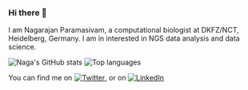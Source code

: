 ### Hi there 👋

I am Nagarajan Paramasivam, a computational biologist at DKFZ/NCT, Heidelberg, Germany. I am in interested in NGS data analysis and data science.

![Naga's GitHub stats](https://github-readme-stats.vercel.app/api?username=NagaComBio&show_icons=true&theme=radical) ![Top languages](https://github-readme-stats.vercel.app/api/top-langs/?username=NagaComBio&theme=radical&layout=compact) 

<!-- from https://towardsdatascience.com/build-a-stunning-readme-for-your-github-profile-9b80434fe5d7 -->
<!-- Actual text -->

You can find me on [![Twitter][1.2]][1], or on [![LinkedIn][2.2]][2]

<!-- Icons -->

[1.2]: http://i.imgur.com/wWzX9uB.png (twitter icon without padding)
[2.2]: https://raw.githubusercontent.com/MartinHeinz/MartinHeinz/master/linkedin-3-16.png (LinkedIn icon without padding)

<!-- Links to your social media accounts -->

[1]: https://twitter.com/naga_rna
[2]: https://www.linkedin.com/in/nagarna

<!--
**NagaComBio/NagaComBio** is a ✨ _special_ ✨ repository because its `README.md` (this file) appears on your GitHub profile.

Here are some ideas to get you started:

- 🔭 I’m currently working on ...
- 🌱 I’m currently learning ...
- 👯 I’m looking to collaborate on ...
- 🤔 I’m looking for help with ...
- 💬 Ask me about ...
- 📫 How to reach me: ...
- 😄 Pronouns: ...
- ⚡ Fun fact: ...
-->
